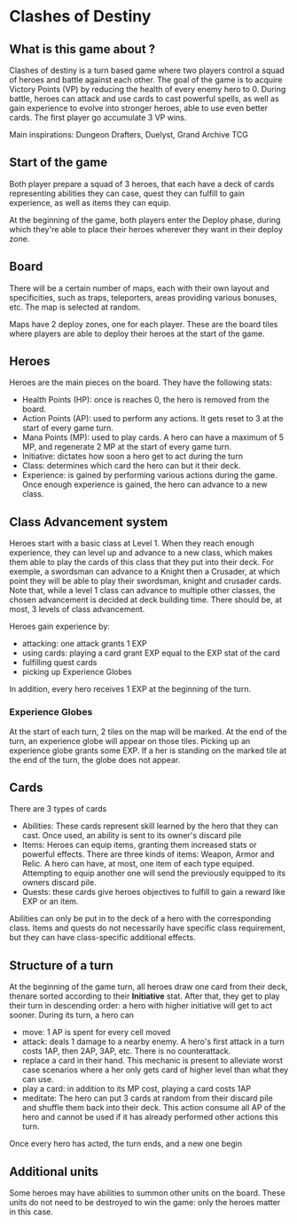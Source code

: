 # Clashes of Destiny

## What is this game about ?

Clashes of destiny is a turn based game where two players control a squad of heroes and battle against each other. The goal of the game is to acquire Victory Points (VP) by reducing the health of every enemy hero to 0. During battle, heroes can attack and use cards to cast powerful spells, as well as gain experience to evolve into stronger heroes, able to use even better cards.
The first player go accumulate 3 VP wins.

Main inspirations: Dungeon Drafters, Duelyst, Grand Archive TCG

## Start of the game

Both player prepare a squad of 3 heroes, that each have a deck of cards representing abilities they can case, quest they can fulfill to gain experience, as well as items they can equip.

At the beginning of the game, both players enter the Deploy phase, during which they're able to place their heroes wherever they want in their deploy zone.

## Board

There will be a certain number of maps, each with their own layout and specificities, such as traps, teleporters, areas providing various bonuses, etc. The map is selected at random.

Maps have 2 deploy zones, one for each player. These are the board tiles where players are able to deploy their heroes at the start of the game.

## Heroes

Heroes are the main pieces on the board. They have the following stats:

- Health Points (HP): once is reaches 0, the hero is removed from the board.
- Action Points (AP): used to perform any actions. It gets reset to 3 at the start of every game turn.
- Mana Points (MP): used to play cards. A hero can have a maximum of 5 MP, and regenerate 2 MP at the start of every game turn.
- Initiative: dictates how soon a hero get to act during the turn
- Class: determines which card the hero can but it their deck.
- Experience: is gained by performing various actions during the game. Once enough experience is gained, the hero can advance to a new class.

## Class Advancement system

Heroes start with a basic class at Level 1. When they reach enough experience, they can level up and advance to a new class, which makes them able to play the cards of this class that they put into their deck. For exemple, a swordsman can advance to a Knight then a Crusader, at which point they will be able to play their swordsman, knight and crusader cards.
Note that, while a level 1 class can advance to multiple other classes, the chosen advancement is decided at deck building time.
There should be, at most, 3 levels of class advancement.

Heroes gain experience by:

- attacking: one attack grants 1 EXP
- using cards: playing a card grant EXP equal to the EXP stat of the card
- fulfilling quest cards
- picking up Experience Globes

In addition, every hero receives 1 EXP at the beginning of the turn.

### Experience Globes

At the start of each turn, 2 tiles on the map will be marked. At the end of the turn, an experience globe will appear on those tiles. Picking up an experience globe grants some EXP. If a her is standing on the marked tile at the end of the turn, the globe does not appear.

## Cards

There are 3 types of cards

- Abilities: These cards represent skill learned by the hero that they can cast. Once used, an ability is sent to its owner's discard pile
- Items: Heroes can equip items, granting them increased stats or powerful effects. There are three kinds of items: Weapon, Armor and Relic. A hero can have, at most, one item of each type equiped. Attempting to equip another one will send the previously equipped to its owners discard pile.
- Quests: these cards give heroes objectives to fulfill to gain a reward like EXP or an item.

Abilities can only be put in to the deck of a hero with the corresponding class. Items and quests do not necessarily have specific class requirement, but they can have class-specific additional effects.

## Structure of a turn

At the beginning of the game turn, all heroes draw one card from their deck, thenare sorted according to their **Initiative** stat. After that, they get to play their turn in descending order: a hero with higher initiative will get to act sooner.
During its turn, a hero can

- move: 1 AP is spent for every cell moved
- attack: deals 1 damage to a nearby enemy. A hero's first attack in a turn costs 1AP, then 2AP, 3AP, etc. There is no counterattack.
- replace a card in their hand. This mechanic is present to alleviate worst case scenarios where a her only gets card of higher level than what they can use.
- play a card: in addition to its MP cost, playing a card costs 1AP
- meditate: The hero can put 3 cards at random from their discard pile and shuffle them back into their deck. This action consume all AP of the hero and cannot be used if it has already performed other actions this turn.

Once every hero has acted, the turn ends, and a new one begin

## Additional units

Some heroes may have abilities to summon other units on the board. These units do not need to be destroyed to win the game: only the heroes matter in this case.
